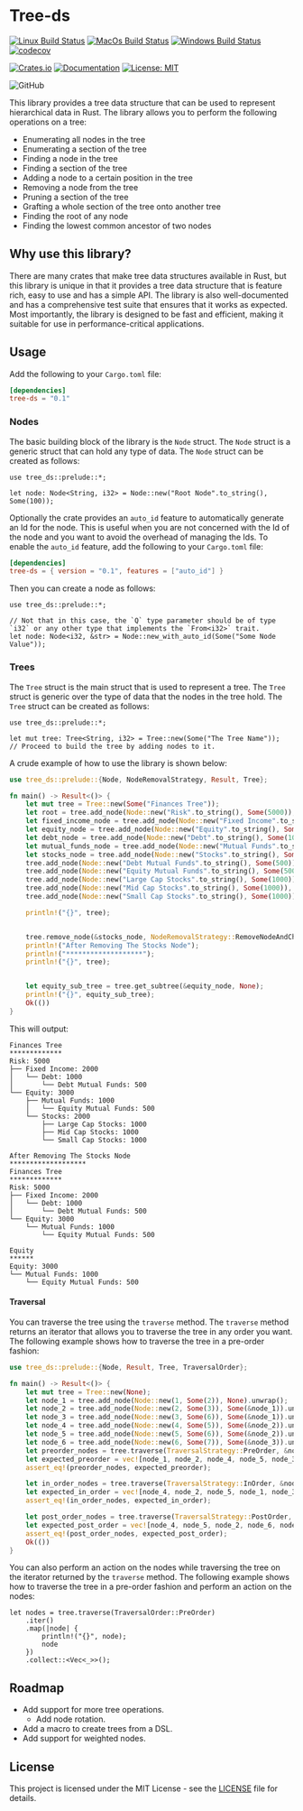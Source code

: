 # Tree-ds

[![Linux Build Status](https://github.com/clementwanjau/tree-ds/actions/workflows/linux.yaml/badge.svg)](https://github.com/clementwanjau/tree-ds/actions/workflows/linux.yaml)
[![MacOs Build Status](https://github.com/clementwanjau/tree-ds/actions/workflows/macos.yaml/badge.svg)](https://github.com/clementwanjau/tree-ds/actions/workflows/macos.yaml)
[![Windows Build Status](https://github.com/clementwanjau/tree-ds/actions/workflows/windows.yaml/badge.svg)](https://github.com/clementwanjau/tree-ds/actions/workflows/windows.yaml)
[![codecov](https://codecov.io/github/clementwanjau/tree-ds/graph/badge.svg?token=6EVSRDH76I)](https://codecov.io/github/clementwanjau/tree-ds)

[![Crates.io](https://img.shields.io/crates/v/tree-ds.svg)](https://crates.io/crates/tree-ds)
[![Documentation](https://docs.rs/tree-ds/badge.svg)](https://docs.rs/tree-ds)
[![License: MIT](https://img.shields.io/badge/License-MIT-yellow.svg)](https://opensource.org/licenses/MIT)

![GitHub](https://img.shields.io/github/stars/clementwanjau/tree-ds?style=social)

This library provides a tree data structure that can be used to represent
hierarchical data in Rust. The library
allows you to perform the following operations on a tree:

- Enumerating all nodes in the tree
- Enumerating a section of the tree
- Finding a node in the tree
- Finding a section of the tree
- Adding a node to a certain position in the tree
- Removing a node from the tree
- Pruning a section of the tree
- Grafting a whole section of the tree onto another tree
- Finding the root of any node
- Finding the lowest common ancestor of two nodes

## Why use this library?

There are many crates that make tree data structures available in Rust, but
this library is unique in that it provides a tree data structure that is
feature rich, easy to use and has a simple API. The library is also
well-documented and has a comprehensive test suite that ensures that it works
as expected. Most importantly, the library is designed to be fast and
efficient, making it suitable for use in performance-critical applications.

## Usage

Add the following to your `Cargo.toml` file:

```toml copy
[dependencies]
tree-ds = "0.1"
```

### Nodes

The basic building block of the library is the `Node` struct. The `Node` struct
is a generic struct that can hold any type of data. The `Node` struct can be created
as follows:

```rust,ignore
use tree_ds::prelude::*;

let node: Node<String, i32> = Node::new("Root Node".to_string(), Some(100));
``` 

Optionally the crate provides an `auto_id` feature to automatically generate an Id
for the node. This is useful when you are not concerned with the Id of the node and
you want to avoid the overhead of managing the Ids. To enable the `auto_id`
feature, add the following to your `Cargo.toml` file:

```toml copy
[dependencies]
tree-ds = { version = "0.1", features = ["auto_id"] }
```

Then you can create a node as follows:

```rust,ignore
use tree_ds::prelude::*;

// Not that in this case, the `Q` type parameter should be of type `i32` or any other type that implements the `From<i32>` trait.
let node: Node<i32, &str> = Node::new_with_auto_id(Some("Some Node Value"));
```

### Trees

The `Tree` struct is the main struct that is used to represent a tree. The `Tree`
struct is generic over the type of data that the nodes in the tree hold. The `Tree`
struct can be created as follows:

```rust,ignore
use tree_ds::prelude::*;

let mut tree: Tree<String, i32> = Tree::new(Some("The Tree Name"));
// Proceed to build the tree by adding nodes to it.
```

A crude example of how to use the library is shown below:

```rust
use tree_ds::prelude::{Node, NodeRemovalStrategy, Result, Tree};

fn main() -> Result<()> {
	let mut tree = Tree::new(Some("Finances Tree"));
	let root = tree.add_node(Node::new("Risk".to_string(), Some(5000)), None)?;
	let fixed_income_node = tree.add_node(Node::new("Fixed Income".to_string(), Some(2000)), Some(&root))?;
	let equity_node = tree.add_node(Node::new("Equity".to_string(), Some(3000)), Some(&root))?;
	let debt_node = tree.add_node(Node::new("Debt".to_string(), Some(1000)), Some(&fixed_income_node))?;
	let mutual_funds_node = tree.add_node(Node::new("Mutual Funds".to_string(), Some(1000)), Some(&equity_node))?;
	let stocks_node = tree.add_node(Node::new("Stocks".to_string(), Some(2000)), Some(&equity_node))?;
	tree.add_node(Node::new("Debt Mutual Funds".to_string(), Some(500)), Some(&debt_node))?;
	tree.add_node(Node::new("Equity Mutual Funds".to_string(), Some(500)), Some(&mutual_funds_node))?;
	tree.add_node(Node::new("Large Cap Stocks".to_string(), Some(1000)), Some(&stocks_node))?;
	tree.add_node(Node::new("Mid Cap Stocks".to_string(), Some(1000)), Some(&stocks_node))?;
	tree.add_node(Node::new("Small Cap Stocks".to_string(), Some(1000)), Some(&stocks_node))?;

	println!("{}", tree);


	tree.remove_node(&stocks_node, NodeRemovalStrategy::RemoveNodeAndChildren);
	println!("After Removing The Stocks Node");
	println!("*******************");
	println!("{}", tree);


	let equity_sub_tree = tree.get_subtree(&equity_node, None);
	println!("{}", equity_sub_tree);
	Ok(())
}

```

This will output:

```
Finances Tree
*************
Risk: 5000
├── Fixed Income: 2000
│   └── Debt: 1000
│       └── Debt Mutual Funds: 500
└── Equity: 3000
    ├── Mutual Funds: 1000
    │   └── Equity Mutual Funds: 500
    └── Stocks: 2000
        ├── Large Cap Stocks: 1000
        ├── Mid Cap Stocks: 1000
        └── Small Cap Stocks: 1000

After Removing The Stocks Node
*******************
Finances Tree
*************
Risk: 5000
├── Fixed Income: 2000
│   └── Debt: 1000
│       └── Debt Mutual Funds: 500
└── Equity: 3000
    └── Mutual Funds: 1000
        └── Equity Mutual Funds: 500

Equity
******
Equity: 3000
└── Mutual Funds: 1000
    └── Equity Mutual Funds: 500
```

#### Traversal

You can traverse the tree using the `traverse` method. The `traverse` method
returns an iterator that allows you to traverse the tree in any order you want.
The following example shows how to traverse the tree in a pre-order fashion:

```rust
use tree_ds::prelude::{Node, Result, Tree, TraversalOrder};

fn main() -> Result<()> {
	let mut tree = Tree::new(None);
	let node_1 = tree.add_node(Node::new(1, Some(2)), None).unwrap();
	let node_2 = tree.add_node(Node::new(2, Some(3)), Some(&node_1)).unwrap();
	let node_3 = tree.add_node(Node::new(3, Some(6)), Some(&node_1)).unwrap();
	let node_4 = tree.add_node(Node::new(4, Some(5)), Some(&node_2)).unwrap();
	let node_5 = tree.add_node(Node::new(5, Some(6)), Some(&node_2)).unwrap();
	let node_6 = tree.add_node(Node::new(6, Some(7)), Some(&node_3)).unwrap();
	let preorder_nodes = tree.traverse(TraversalStrategy::PreOrder, &node_1);
	let expected_preorder = vec![node_1, node_2, node_4, node_5, node_3, node_6];
	assert_eq!(preorder_nodes, expected_preorder);

	let in_order_nodes = tree.traverse(TraversalStrategy::InOrder, &node_1);
	let expected_in_order = vec![node_4, node_2, node_5, node_1, node_3, node_6];
	assert_eq!(in_order_nodes, expected_in_order);

	let post_order_nodes = tree.traverse(TraversalStrategy::PostOrder, &node_1);
	let expected_post_order = vec![node_4, node_5, node_2, node_6, node_3, node_1];
	assert_eq!(post_order_nodes, expected_post_order);
	Ok(())
}
```

You can also perform an action on the nodes while traversing the tree on the iterator returned by the `traverse` method.
The following example shows how to traverse the tree in a pre-order fashion and perform an action on the nodes:

```rust,ignore
let nodes = tree.traverse(TraversalOrder::PreOrder)
    .iter()
    .map(|node| {
        println!("{}", node);
        node
    })
    .collect::<Vec<_>>();
```

## Roadmap

- Add support for more tree operations.
    - Add node rotation.
- Add a macro to create trees from a DSL.
- Add support for weighted nodes.

## License

This project is licensed under the MIT License - see the [LICENSE](LICENSE) file for details.
